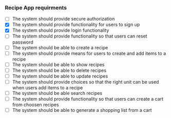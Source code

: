 ### Recipe App requirments

- [ ] The system should provide secure authorization
- [x] The system should provide functionality for users to sign up
- [x] The system should provide login functionality
- [ ] The system should provide functionality so that users can reset password
- [ ] The system should be able to create a recipe
- [ ] The system should provide means for users to create and add items to a recipe
- [ ] The system should be able to show recipes
- [ ] The system should be able to delete recipes
- [ ] The system should be able to update recipes
- [ ] The system should provide choices so that the right unit can be used when users add items to a recipe
- [ ] The system should be able search recipes
- [ ] The system should provide functionality so that users can create a cart from choosen recipes
- [ ] The system should be able to generate a shopping list from a cart
